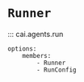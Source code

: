# `Runner`

::: cai.agents.run

    options:
        members:
            - Runner
            - RunConfig
